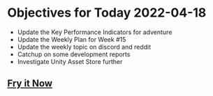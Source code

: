 # Objectives for Today 2022-04-18

- Update the Key Performance Indicators for adventure
- Update the Weekly Plan for Week #15
- Update the weekly topic on discord and reddit
- Catchup on some development reports
- Investigate Unity Asset Store further

## [Fry it Now](https://store.steampowered.com/app/1902100/Winter_Eggspansion_for_Eggcelerate/)
